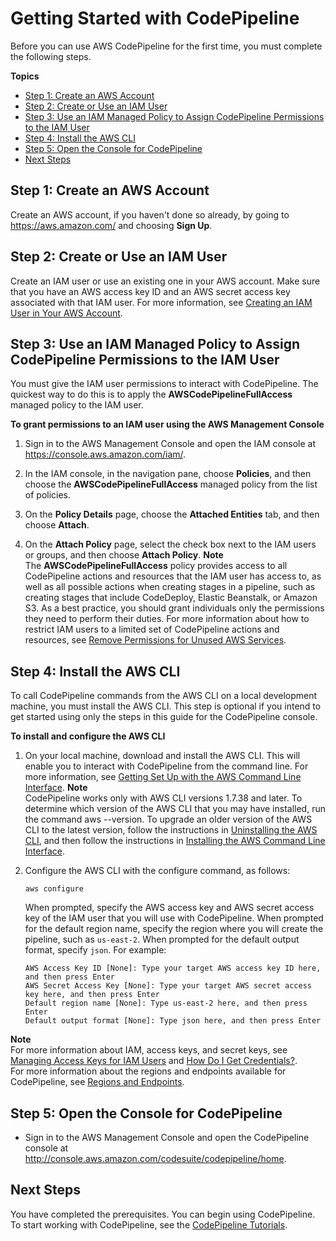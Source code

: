 # Getting Started with CodePipeline<a name="getting-started-codepipeline"></a>

Before you can use AWS CodePipeline for the first time, you must complete the following steps\.

**Topics**
+ [Step 1: Create an AWS Account](#create-aws-account)
+ [Step 2: Create or Use an IAM User](#create-iam-user)
+ [Step 3: Use an IAM Managed Policy to Assign CodePipeline Permissions to the IAM User](#assign-permissions)
+ [Step 4: Install the AWS CLI](#install-cli)
+ [Step 5: Open the Console for CodePipeline](#open-codepipeline-console)
+ [Next Steps](#next-steps)

## Step 1: Create an AWS Account<a name="create-aws-account"></a>

Create an AWS account, if you haven't done so already, by going to [https://aws\.amazon\.com/](https://aws.amazon.com/) and choosing **Sign Up**\.

## Step 2: Create or Use an IAM User<a name="create-iam-user"></a>

Create an IAM user or use an existing one in your AWS account\. Make sure that you have an AWS access key ID and an AWS secret access key associated with that IAM user\. For more information, see [Creating an IAM User in Your AWS Account](https://docs.aws.amazon.com/IAM/latest/UserGuide/Using_SettingUpUser.html)\.

## Step 3: Use an IAM Managed Policy to Assign CodePipeline Permissions to the IAM User<a name="assign-permissions"></a>

You must give the IAM user permissions to interact with CodePipeline\. The quickest way to do this is to apply the **AWSCodePipelineFullAccess** managed policy to the IAM user\. 

**To grant permissions to an IAM user using the AWS Management Console**

1. Sign in to the AWS Management Console and open the IAM console at [https://console\.aws\.amazon\.com/iam/](https://console.aws.amazon.com/iam/)\.

1. In the IAM console, in the navigation pane, choose **Policies**, and then choose the **AWSCodePipelineFullAccess** managed policy from the list of policies\.

1. On the **Policy Details** page, choose the **Attached Entities** tab, and then choose **Attach**\.

1. On the **Attach Policy** page, select the check box next to the IAM users or groups, and then choose **Attach Policy**\.
**Note**  
The **AWSCodePipelineFullAccess** policy provides access to all CodePipeline actions and resources that the IAM user has access to, as well as all possible actions when creating stages in a pipeline, such as creating stages that include CodeDeploy, Elastic Beanstalk, or Amazon S3\. As a best practice, you should grant individuals only the permissions they need to perform their duties\. For more information about how to restrict IAM users to a limited set of CodePipeline actions and resources, see [Remove Permissions for Unused AWS Services](how-to-custom-role.md#remove-permissions-from-policy)\.

## Step 4: Install the AWS CLI<a name="install-cli"></a>

To call CodePipeline commands from the AWS CLI on a local development machine, you must install the AWS CLI\. This step is optional if you intend to get started using only the steps in this guide for the CodePipeline console\.

**To install and configure the AWS CLI**

1. On your local machine, download and install the AWS CLI\. This will enable you to interact with CodePipeline from the command line\. For more information, see [Getting Set Up with the AWS Command Line Interface](https://docs.aws.amazon.com/cli/latest/userguide/cli-chap-getting-set-up.html)\.
**Note**  
CodePipeline works only with AWS CLI versions 1\.7\.38 and later\. To determine which version of the AWS CLI that you may have installed, run the command aws \-\-version\. To upgrade an older version of the AWS CLI to the latest version, follow the instructions in [Uninstalling the AWS CLI](https://docs.aws.amazon.com/cli/latest/userguide/cli-uninstall.html), and then follow the instructions in [Installing the AWS Command Line Interface](https://docs.aws.amazon.com/cli/latest/userguide/installing.html)\.

1. Configure the AWS CLI with the configure command, as follows:

   ```
   aws configure
   ```

   When prompted, specify the AWS access key and AWS secret access key of the IAM user that you will use with CodePipeline\. When prompted for the default region name, specify the region where you will create the pipeline, such as `us-east-2`\. When prompted for the default output format, specify `json`\. For example:

   ```
   AWS Access Key ID [None]: Type your target AWS access key ID here, and then press Enter
   AWS Secret Access Key [None]: Type your target AWS secret access key here, and then press Enter
   Default region name [None]: Type us-east-2 here, and then press Enter
   Default output format [None]: Type json here, and then press Enter
   ```
**Note**  
For more information about IAM, access keys, and secret keys, see [Managing Access Keys for IAM Users](https://docs.aws.amazon.com/IAM/latest/UserGuide/ManagingCredentials.html) and [How Do I Get Credentials?](https://docs.aws.amazon.com/IAM/latest/UserGuide/IAM_Introduction.html#IAM_SecurityCredentials)\.   
For more information about the regions and endpoints available for CodePipeline, see [Regions and Endpoints](https://docs.aws.amazon.com/general/latest/gr/rande.html#codepipeline_region)\.

## Step 5: Open the Console for CodePipeline<a name="open-codepipeline-console"></a>
+ Sign in to the AWS Management Console and open the CodePipeline console at [http://console\.aws\.amazon\.com/codesuite/codepipeline/home](http://console.aws.amazon.com/codesuite/codepipeline/home)\.

## Next Steps<a name="next-steps"></a>

You have completed the prerequisites\. You can begin using CodePipeline\. To start working with CodePipeline, see the [CodePipeline Tutorials](tutorials.md)\.